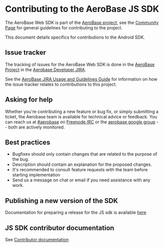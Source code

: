 # Contributing to the AeroBase JS SDK

The AeroBase Web SDK is part of the [AeroBase project](https://aerobase.io/), see the [Community Page](https://aerobase.io/community) for general guidelines for contributing to the project.

This document details specifics for contributions to the Android SDK.

## Issue tracker

The tracking of issues for the AeroBase Web SDK is done in the [AeroBase Project](https://aerobase.atlassian.net/projects/AEROBASE/issues) in the [Aerobase Developer JIRA](https://aerobase.atlassian.net).

See the [AeroBase JIRA Usage and Guidelines Guide](https://aerobase.atlassian.net/) for information on how the issue tracker relates to contributions to this project.

## Asking for help

Whether you're contributing a new feature or bug fix, or simply submitting a
ticket, the Aerobase team is available for technical advice or feedback.
You can reach us at [#aerobase](ircs://chat.freenode.net:6697/aerobase) on [Freenode IRC](https://freenode.net/) or the
[aerobase google group](https://groups.google.com/forum/#!forum/aerobase)
-- both are actively monitored.

## Best practices

- Bugfixes should only contain changes that are related to the purpose of the bug.
- Description should contain an explanation for the proposed changes.
- It's recommended to consult feature requests with the team before starting implementation
- Send us a message on chat or email if you need assistance with any work.

## Publishing a new version of the SDK

Documentation for preparing a release for the JS sdk is available [here](./docs/contrib/releng.adoc)

## JS SDK contributor documentation

See [Contributor documentation](./docs/contrib)
